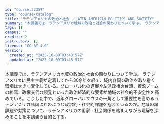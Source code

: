 ```yaml
---
id: "course:22359"
type: "course-catalog"
title: "ラテンアメリカの政治と社会 ／LATIN AMERICAN POLITICS AND SOCIETY"
summary: "本講義では、ラテンアメリカ地域の政治と社会の関わりについて学ぶ。 ラテンアメリカに民主主義が定着してから30余年を経て、域内各国の政治を取り巻く環境は大きく変化している。グローバル化の進展や左派政権の台頭、資源ブームの終焉、政権交代の頻発と…"
tags: []
campus: ""
credits: 2
instructors: []
license: "CC-BY-4.0"
version:
  created_at: "2025-10-09T03:48:57Z"
  updated_at: "2025-10-09T03:48:57Z"
---
```

本講義では、ラテンアメリカ地域の政治と社会の関わりについて学ぶ。 ラテンアメリカに民主主義が定着してから30余年を経て、域内各国の政治を取り巻く環境は大きく変化している。グローバル化の進展や左派政権の台頭、資源ブームの終焉、政権交代の頻発といった政治経済的な要素が地域の社会的不安定性を高めている。こうした中で、近年グローバルサウスの一角として重要性を高めるラテンアメリカ諸国はどのような政治的・社会的課題を抱えているのか。地域の諸課題や対策について、ラテンアメリカの国家＝社会関係を踏まえながら理解を深めることを本講義の目的とする。
